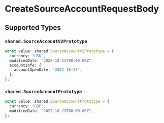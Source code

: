 # CreateSourceAccountRequestBody


## Supported Types

### `shared.SourceAccountV2Prototype`

```typescript
const value: shared.SourceAccountV2Prototype = {
  currency: "USD",
  modifiedDate: "2022-10-23T00:00:00Z",
  accountInfo: {
    accountOpenDate: "2022-10-23",
  },
};
```

### `shared.SourceAccountPrototype`

```typescript
const value: shared.SourceAccountPrototype = {
  currency: "GBP",
  modifiedDate: "2022-10-23T00:00:00Z",
};
```

